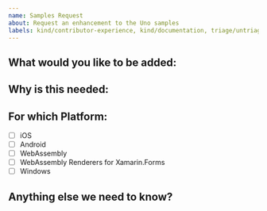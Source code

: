 ```yaml
---
name: Samples Request
about: Request an enhancement to the Uno samples
labels: kind/contributor-experience, kind/documentation, triage/untriaged
---
```


<!-- Please only use this template for submitting enhancement requests -->

## What would you like to be added:

## Why is this needed:

## For which Platform:

- [ ] iOS
- [ ] Android
- [ ] WebAssembly
- [ ] WebAssembly Renderers for Xamarin.Forms
- [ ] Windows

## Anything else we need to know?

<!-- We would love to know of any friction, apart from knowledge, that prevented you from sending in a pull-request -->
